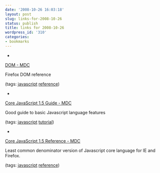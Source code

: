 ```yaml
---
date: '2008-10-26 16:03:18'
layout: post
slug: links-for-2008-10-26
status: publish
title: links for 2008-10-26
wordpress_id: '310'
categories:
- bookmarks
---
```


  *


[DOM - MDC](https://developer.mozilla.org/En/DOM)


Firefox DOM reference


(tags: [javascript](http://delicious.com/eob/javascript) [reference](http://delicious.com/eob/reference))


  *


[Core JavaScript 1.5 Guide - MDC](https://developer.mozilla.org/En/Core_JavaScript_1.5_Guide)


Good guide to basic Javascript language features


(tags: [javascript](http://delicious.com/eob/javascript) [tutorial](http://delicious.com/eob/tutorial))


  *


[Core JavaScript 1.5 Reference - MDC](https://developer.mozilla.org/En/Core_JavaScript_1.5_Reference)


Least common denominator version of Javascript core language for IE and Firefox.


(tags: [javascript](http://delicious.com/eob/javascript) [reference](http://delicious.com/eob/reference))



